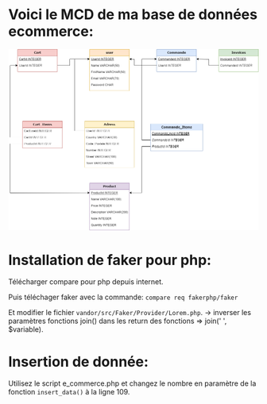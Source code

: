 # Voici le MCD de ma base de données ecommerce:

![Alt text](MCD.drawio.png)

# Installation de faker pour php:

Télécharger compare pour php depuis internet.

Puis téléchager faker avec la commande: `compare req fakerphp/faker`

Et modifier le fichier `vandor/src/Faker/Provider/Lorem.php`. 
    -> inverser les paramètres fonctions join() dans les return des fonctions => join(' ', $variable).

# Insertion de donnée:

Utilisez le script e_commerce.php et changez le nombre en paramètre de la fonction `insert_data()` à la ligne 109. 